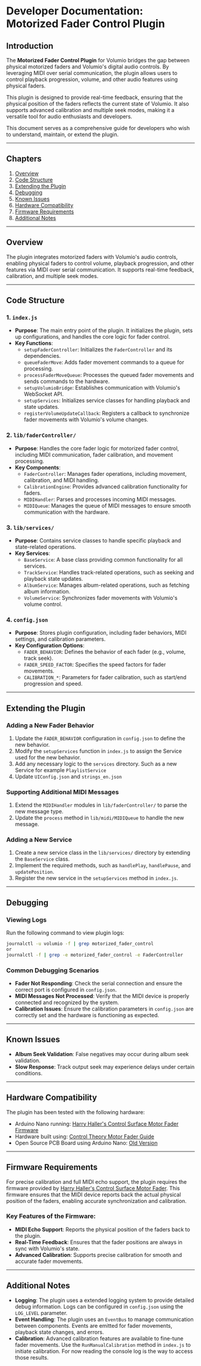 # Developer Documentation: Motorized Fader Control Plugin

## Introduction

The **Motorized Fader Control Plugin** for Volumio bridges the gap between physical motorized faders and Volumio's digital audio controls. By leveraging MIDI over serial communication, the plugin allows users to control playback progression, volume, and other audio features using physical faders. 

This plugin is designed to provide real-time feedback, ensuring that the physical position of the faders reflects the current state of Volumio. It also supports advanced calibration and multiple seek modes, making it a versatile tool for audio enthusiasts and developers.

This document serves as a comprehensive guide for developers who wish to understand, maintain, or extend the plugin.

---

## Chapters

1. [Overview](#overview)
2. [Code Structure](#code-structure)
3. [Extending the Plugin](#extending-the-plugin)
4. [Debugging](#debugging)
5. [Known Issues](#known-issues)
6. [Hardware Compatibility](#hardware-compatibility)
7. [Firmware Requirements](#firmware-requirements)
8. [Additional Notes](#additional-notes)

---

## Overview

The plugin integrates motorized faders with Volumio's audio controls, enabling physical faders to control volume, playback progression, and other features via MIDI over serial communication. It supports real-time feedback, calibration, and multiple seek modes.

---

## Code Structure

### 1. **`index.js`**
   - **Purpose**: The main entry point of the plugin. It initializes the plugin, sets up configurations, and handles the core logic for fader control.
   - **Key Functions**:
     - `setupFaderController`: Initializes the `FaderController` and its dependencies.
     - `queueFaderMove`: Adds fader movement commands to a queue for processing.
     - `processFaderMoveQueue`: Processes the queued fader movements and sends commands to the hardware.
     - `setupVolumioBridge`: Establishes communication with Volumio's WebSocket API.
     - `setupServices`: Initializes service classes for handling playback and state updates.
     - `registerVolumeUpdateCallback`: Registers a callback to synchronize fader movements with Volumio's volume changes.

### 2. **`lib/faderController/`**
   - **Purpose**: Handles the core fader logic for motorized fader control, including MIDI communication, fader calibration, and movement processing.
   - **Key Components**:
     - `FaderController`: Manages fader operations, including movement, calibration, and MIDI handling.
     - `CalibrationEngine`: Provides advanced calibration functionality for faders.
     - `MIDIHandler`: Parses and processes incoming MIDI messages.
     - `MIDIQueue`: Manages the queue of MIDI messages to ensure smooth communication with the hardware.

### 3. **`lib/services/`**
   - **Purpose**: Contains service classes to handle specific playback and state-related operations.
   - **Key Services**:
     - `BaseService`: A base class providing common functionality for all services.
     - `TrackService`: Handles track-related operations, such as seeking and playback state updates.
     - `AlbumService`: Manages album-related operations, such as fetching album information.
     - `VolumeService`: Synchronizes fader movements with Volumio's volume control.

### 4. **`config.json`**
   - **Purpose**: Stores plugin configuration, including fader behaviors, MIDI settings, and calibration parameters.
   - **Key Configuration Options**:
     - `FADER_BEHAVIOR`: Defines the behavior of each fader (e.g., volume, track seek).
     - `FADER_SPEED_FACTOR`: Specifies the speed factors for fader movements.
     - `CALIBRATION_*`: Parameters for fader calibration, such as start/end progression and speed.

---

## Extending the Plugin

### Adding a New Fader Behavior
1. Update the `FADER_BEHAVIOR` configuration in `config.json` to define the new behavior.
2. Modify the `setupServices` function in `index.js` to assign the Service used for the new behavior.
3. Add any necessary logic to the `services` directory. Such as a new Service for example `PlaylistService`
4. Update `UIConfig.json` and `strings_en.json`

### Supporting Additional MIDI Messages
1. Extend the `MIDIHandler` modules in `lib/faderController/` to parse the new message type.
2. Update the `process` method in `lib/midi/MIDIQueue` to handle the new message.

### Adding a New Service
1. Create a new service class in the `lib/services/` directory by extending the `BaseService` class.
2. Implement the required methods, such as `handlePlay`, `handlePause`, and `updatePosition`.
3. Register the new service in the `setupServices` method in `index.js`.

---

## Debugging

### Viewing Logs
Run the following command to view plugin logs:
```bash
journalctl -u volumio -f | grep motorized_fader_control
or
journalctl -f | grep -e motorized_fader_control -e FaderController
```

### Common Debugging Scenarios
- **Fader Not Responding**: Check the serial connection and ensure the correct port is configured in `config.json`.
- **MIDI Messages Not Processed**: Verify that the MIDI device is properly connected and recognized by the system.
- **Calibration Issues**: Ensure the calibration parameters in `config.json` are correctly set and the hardware is functioning as expected.

---

## Known Issues

- **Album Seek Validation**: False negatives may occur during album seek validation.
- **Slow Response**: Track output seek may experience delays under certain conditions.

---

## Hardware Compatibility

The plugin has been tested with the following hardware:
- Arduino Nano running: [Harry Haller's Control Surface Motor Fader Firmware](https://github.com/HarryHaller245/Control-Surface-Motor-Fader)
- Hardware built using: [Control Theory Motor Fader Guide](https://tttapa.github.io/Pages/Arduino/Control-Theory/Motor-Fader/)
- Open Source PCB Board using Arduino Nano: [Old Version](https://github.com/tttapa/Control-Surface-Motor-Fader/discussions/20#discussioncomment-8327277)

---

## Firmware Requirements

For precise calibration and full MIDI echo support, the plugin requires the firmware provided by [Harry Haller's Control Surface Motor Fader](https://github.com/HarryHaller245/Control-Surface-Motor-Fader). This firmware ensures that the MIDI device reports back the actual physical position of the faders, enabling accurate synchronization and calibration.

### Key Features of the Firmware:
- **MIDI Echo Support**: Reports the physical position of the faders back to the plugin.
- **Real-Time Feedback**: Ensures that the fader positions are always in sync with Volumio's state.
- **Advanced Calibration**: Supports precise calibration for smooth and accurate fader movements.

---

## Additional Notes

- **Logging**: The plugin uses a extended logging system to provide detailed debug information. Logs can be configured in `config.json` using the `LOG_LEVEL` parameter.
- **Event Handling**: The plugin uses an `EventBus` to manage communication between components. Events are emitted for fader movements, playback state changes, and errors.
- **Calibration**: Advanced calibration features are available to fine-tune fader movements. Use the `RunManualCalibration` method in `index.js` to initiate calibration. For now reading the console log is the way to access those results.